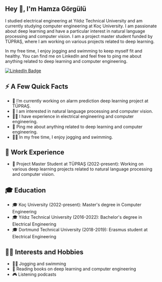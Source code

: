 <h2>Hey 👋, I'm Hamza Görgülü</h2>
<p>I studied electrical engineering at Yıldız Technical University and am currently studying computer engineering at Koç University. I am passionate about deep learning and have a particular interest in natural language processing and computer vision. I am a project master student funded by TÜPRAŞ, where I am working on various projects related to deep learning.</p>
<p>In my free time, I enjoy jogging and swimming to keep myself fit and healthy. You can find me on LinkedIn and feel free to ping me about anything related to deep learning and computer engineering.</p>

<p><a href="https://www.linkedin.com/in/hamzagorgulu"><img src="https://img.shields.io/badge/-@hamzagorgulu-0077B5?style=flat-square&amp;labelColor=0077B5&amp;logo=LinkedIn&amp;link=https://www.linkedin.com/in/hamzagorgulu/" alt="LinkedIn Badge"></a></p>

<h2>⚡️ A Few Quick Facts</h2>
<ul>
<li>🔭 I’m currently working on alarm prediction deep learning project at TÜPRAŞ.</li>
<li>🧐 I am interested in natural language processing and computer vision.</li>
<li>👨‍💻 I have experience in electrical engineering and computer engineering.</li>
<li>💬 Ping me about anything related to deep learning and computer engineering.</li>
<li>🏃‍♂️ In my free time, I enjoy jogging and swimming.</li>
</ul>

<h2>💼 Work Experience</h2>
<ul>
<li>🏢 Project Master Student at TÜPRAŞ (2022-present): Working on various deep learning projects related to natural language processing and computer vision.</li>
</ul>

<h2>🎓 Education</h2>
<ul>
<li>🎓 Koç University (2022-present): Master's degree in Computer Engineering</li>
<li>🎓 Yıldız Technical University (2016-2022): Bachelor's degree in Electrical Engineering</li>
<li>🎓 Dortmund Technical University (2018-2019): Erasmus student at Electrical Engineering</li>
</ul>

<h2>🧘‍♂️ Interests and Hobbies</h2>
<ul>
<li>🏃‍♂️ Jogging and swimming</li>
<li>📖 Reading books on deep learning and computer engineering</li>
<li>🎮 Listening podcasts</li>
</ul>



